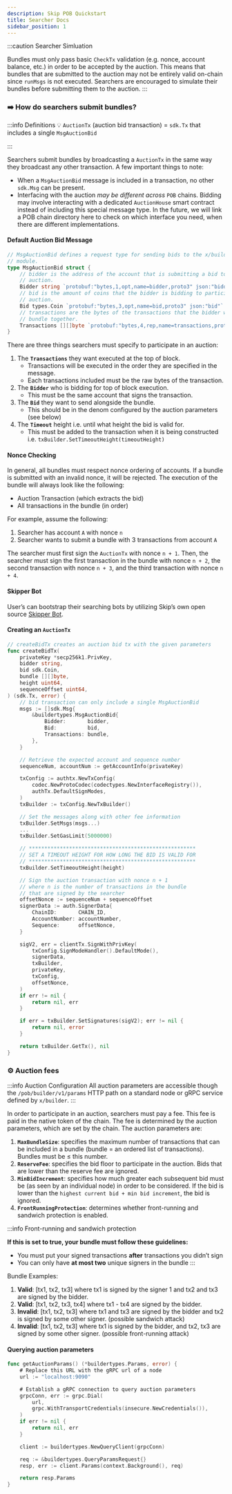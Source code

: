 ```yaml
---
description: Skip POB Quickstart
title: Searcher Docs
sidebar_position: 1
---
```


:::caution Searcher Simluation

Bundles must only pass basic `CheckTx` validation (e.g. nonce, account balance, etc.) in order to be accepted by the auction. This means that bundles that are submitted to the auction may not be entirely valid on-chain since `runMsgs` is not executed. Searchers are encouraged to simulate their bundles before submitting them to the auction.
:::

### ➡️ How do searchers submit bundles?

:::info Definitions
💡 `AuctionTx` (auction bid transaction) = `sdk.Tx` that includes a single `MsgAuctionBid`

:::

Searchers submit bundles by broadcasting a `AuctionTx` in the same way they broadcast any other transaction. A few important things to note:

- When a `MsgAuctionBid` message is included in a transaction, no other `sdk.Msg` can be present.
- Interfacing with the auction _may be different across_ `POB` chains. Bidding may involve interacting with a dedicated `AuctionHouse` smart contract instead of including this special message type. In the future, we will link a POB chain directory here to check on which interface you need, when there are different implementations.

#### Default Auction Bid Message

```go
// MsgAuctionBid defines a request type for sending bids to the x/builder
// module.
type MsgAuctionBid struct {
    // bidder is the address of the account that is submitting a bid to the
    // auction.
    Bidder string `protobuf:"bytes,1,opt,name=bidder,proto3" json:"bidder,omitempty"`
    // bid is the amount of coins that the bidder is bidding to participate in the
    // auction.
    Bid types.Coin `protobuf:"bytes,3,opt,name=bid,proto3" json:"bid"`
    // transactions are the bytes of the transactions that the bidder wants to
    // bundle together.
    Transactions [][]byte `protobuf:"bytes,4,rep,name=transactions,proto3" json:"transactions,omitempty"`
}
```

There are three things searchers must specify to participate in an auction:

1. The **`Transactions`** they want executed at the top of block.
   - Transactions will be executed in the order they are specified in the message.
   - Each transactions included must be the raw bytes of the transaction.
2. The **`Bidder`** who is bidding for top of block execution.
   - This must be the same account that signs the transaction.
3. The **`Bid`** they want to send alongside the bundle.
   - This should be in the denom configured by the auction parameters (see below)
4. The **`Timeout`** height i.e. until what height the bid is valid for.
   - This must be added to the transaction when it is being constructed i.e. `txBuilder.SetTimeoutHeight(timeoutHeight)`

#### Nonce Checking

In general, all bundles must respect nonce ordering of accounts. If a bundle is submitted with an invalid nonce, it will be rejected.
The execution of the bundle will always look like the following:

- Auction Transaction (which extracts the bid)
- All transactions in the bundle (in order)

For example, assume the following:

1. Searcher has account `A` with nonce `n`
2. Searcher wants to submit a bundle with 3 transactions from account `A`

The searcher must first sign the `AuctionTx` with nonce `n + 1`. Then, the searcher must sign the first transaction in the bundle with nonce `n + 2`, the second transaction with nonce `n + 3`, and the third transaction with nonce `n + 4`.

#### Skipper Bot

User’s can bootstrap their searching bots by utilizing Skip’s own open source [Skipper Bot](https://github.com/skip-mev/skipper).

#### Creating an `AuctionTx`

```go
// createBidTx creates an auction bid tx with the given parameters
func createBidTx(
    privateKey *secp256k1.PrivKey,
    bidder string,
    bid sdk.Coin,
    bundle [][]byte,
    height uint64,
    sequenceOffset uint64,
) (sdk.Tx, error) {
    // bid transaction can only include a single MsgAuctionBid
    msgs := []sdk.Msg{
        &buildertypes.MsgAuctionBid{
            Bidder:       bidder,
            Bid:          bid,
            Transactions: bundle,
        },
    }

    // Retrieve the expected account and sequence number
    sequenceNum, accountNum := getAccountInfo(privateKey)

    txConfig := authtx.NewTxConfig(
        codec.NewProtoCodec(codectypes.NewInterfaceRegistry()),
        authTx.DefaultSignModes,
    )
    txBuilder := txConfig.NewTxBuilder()

    // Set the messages along with other fee information
    txBuilder.SetMsgs(msgs...)
    ...
    txBuilder.SetGasLimit(5000000)

    // ******************************************************
    // SET A TIMEOUT HEIGHT FOR HOW LONG THE BID IS VALID FOR
    // ******************************************************
    txBuilder.SetTimeoutHeight(height)

    // Sign the auction transaction with nonce n + 1
    // where n is the number of transactions in the bundle
    // that are signed by the searcher
    offsetNonce := sequenceNum + sequenceOffset
    signerData := auth.SignerData{
        ChainID:       CHAIN_ID,
        AccountNumber: accountNumber,
        Sequence:      offsetNonce,
    }

    sigV2, err = clientTx.SignWithPrivKey(
        txConfig.SignModeHandler().DefaultMode(),
        signerData,
        txBuilder,
        privateKey,
        txConfig,
        offsetNonce,
    )
    if err != nil {
        return nil, err
    }

    if err = txBuilder.SetSignatures(sigV2); err != nil {
        return nil, error
    }

    return txBuilder.GetTx(), nil
}
```

### ⚙️ Auction fees

:::info Auction Configuration
All auction parameters are accessible though the `/pob/builder/v1/params` HTTP path on a standard node or gRPC service defined by `x/builder`.
:::

In order to participate in an auction, searchers must pay a fee. This fee is paid in the native token of the chain. The fee is determined by the auction parameters, which are set by the chain. The auction parameters are:

1. **`MaxBundleSize`**: specifies the maximum number of transactions that can be included in a bundle (bundle = an ordered list of transactions). Bundles must be ≤ this number.
2. **`ReserveFee`**: specifies the bid floor to participate in the auction. Bids that are lower than the reserve fee are ignored.
3. **`MinBidIncrement`**: specifies how much greater each subsequent bid must be (as seen by an individual node) in order to be considered. If the bid is lower than the `highest current bid + min bid increment`, the bid is ignored.
4. **`FrontRunningProtection`**: determines whether front-running and sandwich protection is enabled.

:::info Front-running and sandwich protection

**If this is set to true, your bundle must follow these guidelines:**

- You must put your signed transactions **after** transactions you didn’t sign
- You can only have **at most two** unique signers in the bundle
  :::

Bundle Examples:

1. **Valid**: [tx1, tx2, tx3] where tx1 is signed by the signer 1 and tx2 and tx3 are signed by the bidder.
2. **Valid**: [tx1, tx2, tx3, tx4] where tx1 - tx4 are signed by the bidder.
3. **Invalid**: [tx1, tx2, tx3] where tx1 and tx3 are signed by the bidder and tx2 is signed by some other signer. (possible sandwich attack)
4. **Invalid**: [tx1, tx2, tx3] where tx1 is signed by the bidder, and tx2, tx3 are signed by some other signer. (possible front-running attack)

#### Querying auction parameters

```go
func getAuctionParams() (*buildertypes.Params, error) {
    # Replace this URL with the gRPC url of a node
    url := "localhost:9090"

    # Establish a gRPC connection to query auction parameters
    grpcConn, err := grpc.Dial(
        url,
        grpc.WithTransportCredentials(insecure.NewCredentials()),
    )
    if err != nil {
        return nil, err
    }

    client := buildertypes.NewQueryClient(grpcConn)

    req := &buildertypes.QueryParamsRequest{}
    resp, err := client.Params(context.Background(), req)

    return resp.Params
}
```
